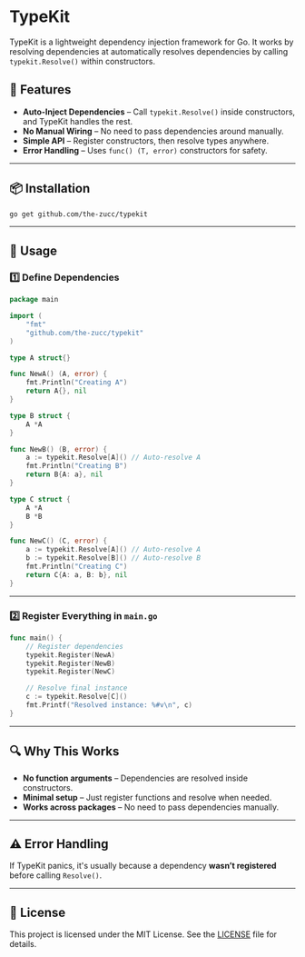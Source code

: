 # TypeKit

TypeKit is a lightweight dependency injection framework for Go. It works by resolving dependencies at automatically resolves dependencies by calling `typekit.Resolve()` within constructors.  

## 🔧 Features  

- **Auto-Inject Dependencies** – Call `typekit.Resolve()` inside constructors, and TypeKit handles the rest.  
- **No Manual Wiring** – No need to pass dependencies around manually.  
- **Simple API** – Register constructors, then resolve types anywhere.  
- **Error Handling** – Uses `func() (T, error)` constructors for safety.  

---

## 📦 Installation  

```sh
go get github.com/the-zucc/typekit
```

---

## 📝 Usage  

### 1️⃣ Define Dependencies  

```go
package main

import (
	"fmt"
	"github.com/the-zucc/typekit"
)

type A struct{}

func NewA() (A, error) {
	fmt.Println("Creating A")
	return A{}, nil
}

type B struct {
	A *A
}

func NewB() (B, error) {
	a := typekit.Resolve[A]() // Auto-resolve A
	fmt.Println("Creating B")
	return B{A: a}, nil
}

type C struct {
	A *A
	B *B
}

func NewC() (C, error) {
	a := typekit.Resolve[A]() // Auto-resolve A
	b := typekit.Resolve[B]() // Auto-resolve B
	fmt.Println("Creating C")
	return C{A: a, B: b}, nil
}
```

---

### 2️⃣ Register Everything in `main.go`  

```go
func main() {
	// Register dependencies
	typekit.Register(NewA)
	typekit.Register(NewB)
	typekit.Register(NewC)

	// Resolve final instance
	c := typekit.Resolve[C]()
	fmt.Printf("Resolved instance: %#v\n", c)
}
```

---

## 🔍 Why This Works  

- **No function arguments** – Dependencies are resolved inside constructors.  
- **Minimal setup** – Just register functions and resolve when needed.  
- **Works across packages** – No need to pass dependencies manually.  

---

## ⚠️ Error Handling  

If TypeKit panics, it's usually because a dependency **wasn’t registered** before calling `Resolve()`.  

---

## 📜 License  

This project is licensed under the MIT License. See the [LICENSE](LICENSE) file for details.  